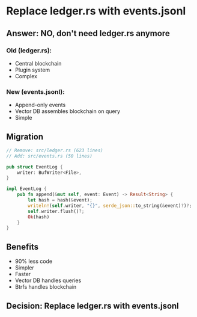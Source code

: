 # Replace ledger.rs with events.jsonl

## Answer: NO, don't need ledger.rs anymore

### Old (ledger.rs):
- Central blockchain
- Plugin system
- Complex

### New (events.jsonl):
- Append-only events
- Vector DB assembles blockchain on query
- Simple

## Migration

```rust
// Remove: src/ledger.rs (623 lines)
// Add: src/events.rs (50 lines)

pub struct EventLog {
    writer: BufWriter<File>,
}

impl EventLog {
    pub fn append(&mut self, event: Event) -> Result<String> {
        let hash = hash(&event);
        writeln!(self.writer, "{}", serde_json::to_string(&event)?)?;
        self.writer.flush()?;
        Ok(hash)
    }
}
```

## Benefits
- 90% less code
- Simpler
- Faster
- Vector DB handles queries
- Btrfs handles blockchain

## Decision: Replace ledger.rs with events.jsonl
